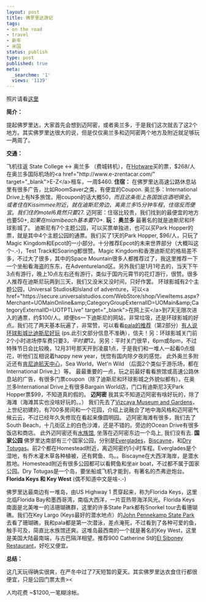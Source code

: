 ```yaml
---
layout: post
title: 佛罗里达游记
tags:
- on the road
- travel
- 新年
- 米国
status: publish
type: post
published: true
meta:
  _searchme: '1'
  views: '1139'
---
```

照片请看<a href="http://ztpala.com/2009/01/08/happy-new-year-2009/" target="_blank">这里</a>

<strong>简介：</strong>

提起佛罗里达，大家首先会想到迈阿密，或者奥兰多，于是我们这次就去了这2个地方。其实佛罗里达很大的说，但是仅仅奥兰多和迈阿密两个地方及附近就足够玩一两周了。

<strong>交通：</strong>

飞机往返 State College &lt;-&gt; 奥兰多 （费城转机），在<a href="http://www.hotwire.com/" target="_blank">Hotware</a>买的票，$268/人
在奥兰多国际机场的<a href="http://www.e-zrentacar.com/" target="_blank">E-Z</a>租车，一周$460.
<strong>住宿：</strong>
在佛罗里达高速公路休息站里有很多广告，比如RoomSaver之类，有便宜的Coupon.
奥兰多：International Drive上有N多旅馆，用coupon的话大概$50，而且这条街上各国饭店酒吧俱全。或者住在Kissimmee附近，就在迪斯尼旁边，离奥兰多15分钟车程，住宿反而便宜。我们住的motel 6竟然只要$27.
迈阿密：住宿比较贵，我们找到的最便宜的地方也要$50+,如果在miami beach基本要$70+.
<strong>玩：</strong>
<strong>奥兰多</strong>
最著名的就是迪斯尼和环球影城了。
迪斯尼有7个主题公园，可以买票单独进，也可以买Park Hopper的票，就是其中4个主题公园的通票。我们买了1天的Park Hopper, $96/人，只玩了Magic Kingdom和Epcot的一小部分。十分推荐Epcot的未来世界部分（大概叫这个-.-)，Test Track和Soaring都很赞。Magic Kingdom和香港迪斯尼的格局差不多，不过大了很多，其中的Space Mountain很多人都推荐过了，我这里推荐一下一个坐船看海盗的东东，在Adventureland区。另外我们是1月1号去的，当天下午3点有游行，晚上10点左右还有游行，类似于国内元霄节的花灯游行，很赞。很多人推荐在迪斯尼玩两到三天，我们又没米又没时间，只好作罢。
环球影城有2个主题公园，Universal Studios和Island of adventure，可以<a href="https://secure.universalstudios.com/WebStore/shop/ViewItems.aspx?Merchant=UOMainOnline&amp;CategoryGroupExternalID=UOMain&amp;CategoryExternalID=UOTPTLive" target="_blank">在网上买</a>到7天无限次进入的通票，约$100/人。顺便bs一下迪斯尼的网站，非常垃圾，还是环球影城的好点。我们花了两天基本玩遍了，非常赞，可以看看<a href="http://ztpala.com/2009/01/08/happy-new-year-2009/" target="_blank">pala的推荐</a>（第2部分）<a href="http://www.ctrip.com/Community/ItineraryWri/ShowWriting.asp?writing=945944&amp;page=1&amp;#1" target="_blank">有人说环球影城比迪斯尼好玩</a> (ps.此引文部分信息不准确），信夫！另：环球影城关门前2个小时进场停车费只要$3，平时要$12。另另：平时关门很早，6pm或8pm，不过特殊节日会比较晚，12月31号那天开到凌晨1点，于是我们和一堆人一起看0点烟花，听他们互相说着happy new year，恍惚有国内除夕夜的感觉。
此外奥兰多附近还有<a href="http://www.nasa.gov/centers/kennedy/home/index.html" target="_blank">肯尼迪航天中心</a>，Sea World，Wet'n Wild （后面2个类似于游乐场，都在International Drive上）等。
最最重要的一点，玩之前最好看看旅馆或高速公路休息站的广告，有很多门票coupon（除了迪斯尼和环球影城之外貌似都有）。在奥兰多International Drive上有很多Bargain World店，门口有迪斯尼3天Park Hopper票$99，不知道真的假的。
<strong>迈阿密</strong>
我其实不知道迈阿密有啥好玩的，除了海滩（海滩其实也没啥好玩的。。）
我们先去了<a href="http://www.vizcayamuseum.org/" target="_blank">Vizcaya Museum and Gardens</a>，上世纪初建的，有700多房间和一个花园，介绍上说融合了地中海风格和迈阿密气候云云，不过已经年久失修现在看起来像圆明园。
迈阿密海滩有很多，我们去了South Beach，十几街区上的白色沙滩，还是不错的。旁边的Ocean Drive有很多饭店和商店。
此外迈阿密还有<a href="http://www.miamiseaquarium.com/" target="_blank">水族馆</a>, 坐落在迈阿密东边一个岛上, 我们没有去.
<strong> 国家公园</strong>
佛罗里达南部有三个国家公园，分别是<a href="http://www.nps.gov/ever/" target="_blank">Everglades</a>，<a href="http://www.nps.gov/bisc/index.htm" target="_blank">Biscayne</a>，和<a href="http://www.nps.gov/drto/index.htm" target="_blank">Dry Totugas</a>。前2个都在Homestead附近，离迈阿密约1小时车程。Everglades是个湿地，有乔木灌木草各种植被，还有鳄鱼、鸟。。Biscayne在大西洋海岸，是潜水胜地。<span id=":1c0" dir="ltr">Homestead附近有很多公园都可以看鳄鱼和坐air boat，不过都不属于国家公园。</span>Dry Totugas是一个岛，要坐船或飞机才能到，有著名的<span id=":1c0" dir="ltr">杰弗逊炮台。</span>
<strong>Florida Keys 和 Key West</strong> (偶不知道中文是啥-.-)

<span dir="ltr">佛罗里达最南边有一堆岛，由US Highway 1 贯穿起来，称为Florida Keys，这里北临Florida Bay和墨西哥湾，南临大西洋，一片亚热带海洋风光。Florida Keys南面是北美唯一的活珊瑚礁群，这里的许多State Park都有Snorkel tour去看珊瑚礁。我们在Key Largo (Keys最好的潜水地点）的<a href="http://www.pennekamppark.com/snorkeling.html" target="_blank">John Pennekamp State Park</a>去看了珊瑚礁，我和pala都是第一次潜泳，差点淹死，不过看到了各种可爱的鱼，触手可及，简直比水族馆还爽。这堆岛最西南的一个就是著名的Key West，这里是美国大陆最南端，与古巴隔洋相望。推荐</span><span><span dir="ltr">900 Catherine St的</span></span><span id=":zg" dir="ltr"><a href="http://www.elsiboneyrestaurant.com/index.htm" target="_blank">El Siboney Restaurant</a>，好吃又便宜。
</span>

<strong>总结：</strong>

这几天玩得确实很爽，在严冬中过了7天短暂的夏天。其实佛罗里达衣食住行都很便宜，只是公园门票太贵&gt;&lt;

人均花费 ~$1200,一笔糊涂帐。
